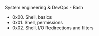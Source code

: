System engineering & DevOps - Bash

- 0x00. Shell, basics
- 0x01. Shell, permissions
- 0x02. Shell, I/O Redirections and filters
